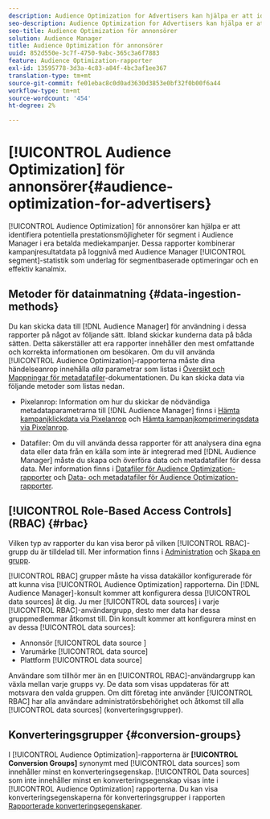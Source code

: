 ```yaml
---
description: Audience Optimization for Advertisers kan hjälpa er att identifiera potentiella prestationsmöjligheter för Audience Manager-segment i era betalda mediekampanjer. Dessa rapporter kombinerar kampanjdata på loggnivå med Audience Manager segmentstatistik för att kunna skapa segmentbaserade optimeringar och en effektiv kanalmix.
seo-description: Audience Optimization for Advertisers kan hjälpa er att identifiera potentiella prestationsmöjligheter för Audience Manager-segment i era betalda mediekampanjer. Dessa rapporter kombinerar kampanjdata på loggnivå med Audience Manager segmentstatistik för att kunna skapa segmentbaserade optimeringar och en effektiv kanalmix.
seo-title: Audience Optimization för annonsörer
solution: Audience Manager
title: Audience Optimization för annonsörer
uuid: 852d550e-3c7f-4750-9abc-365c3a6f7883
feature: Audience Optimization-rapporter
exl-id: 13595778-3d3a-4c83-a84f-4bc3af1ee367
translation-type: tm+mt
source-git-commit: fe01ebac8c0d0ad3630d3853e0bf32f0b00f6a44
workflow-type: tm+mt
source-wordcount: '454'
ht-degree: 2%

---
```


# [!UICONTROL Audience Optimization] för annonsörer{#audience-optimization-for-advertisers}

[!UICONTROL Audience Optimization] för annonsörer kan hjälpa er att identifiera potentiella prestationsmöjligheter för segment i Audience Manager i era betalda mediekampanjer. Dessa rapporter kombinerar kampanjresultatdata på loggnivå med Audience Manager [!UICONTROL segment]-statistik som underlag för segmentbaserade optimeringar och en effektiv kanalmix.

## Metoder för datainmatning {#data-ingestion-methods}

Du kan skicka data till [!DNL Audience Manager] för användning i dessa rapporter på något av följande sätt. Ibland skickar kunderna data på båda sätten. Detta säkerställer att era rapporter innehåller den mest omfattande och korrekta informationen om besökaren. Om du vill använda [!UICONTROL Audience Optimization]-rapporterna måste dina händelseanrop innehålla *alla* parametrar som listas i [Översikt och Mappningar för metadatafiler](../../../reporting/audience-optimization-reports/metadata-files-intro/metadata-file-overview.md)-dokumentationen. Du kan skicka data via följande metoder som listas nedan.

* Pixelanrop: Information om hur du skickar de nödvändiga metadataparametrarna till [!DNL Audience Manager] finns i [Hämta kampanjklickdata via Pixelanrop](../../../integration/media-data-integration/click-data-pixels.md) och [Hämta kampanjkomprimeringsdata via Pixelanrop](../../../integration/media-data-integration/impression-data-pixels.md).

* Datafiler: Om du vill använda dessa rapporter för att analysera dina egna data eller data från en källa som inte är integrerad med [!DNL Audience Manager] måste du skapa och överföra data och metadatafiler för dessa data. Mer information finns i [Datafiler för Audience Optimization-rapporter](../../../reporting/audience-optimization-reports/metadata-files-intro/datafiles-intro.md) och [Data- och metadatafiler för Audience Optimization-rapporter](../../../reporting/audience-optimization-reports/metadata-files-intro/metadata-files-intro.md).

## [!UICONTROL Role-Based Access Controls] (RBAC)  {#rbac}

Vilken typ av rapporter du kan visa beror på vilken [!UICONTROL RBAC]-grupp du är tilldelad till. Mer information finns i [Administration](../../../features/administration/administration-overview.md) och [Skapa en grupp](../../../features/administration/administration-overview.md#create-group).

[!UICONTROL RBAC] grupper måste ha vissa datakällor konfigurerade för att kunna visa  [!UICONTROL Audience Optimization] rapporterna. Din [!DNL Audience Manager]-konsult kommer att konfigurera dessa [!UICONTROL data sources] åt dig. Ju mer [!UICONTROL data sources] i varje [!UICONTROL RBAC]-användargrupp, desto mer data har dessa gruppmedlemmar åtkomst till. Din konsult kommer att konfigurera minst en av dessa [!UICONTROL data sources]:

* Annonsör [!UICONTROL data source ]
* Varumärke [!UICONTROL data source]
* Plattform [!UICONTROL data source]

Användare som tillhör mer än en [!UICONTROL RBAC]-användargrupp kan växla mellan varje grupps vy. De data som visas uppdateras för att motsvara den valda gruppen. Om ditt företag inte använder [!UICONTROL RBAC] har alla användare administratörsbehörighet och åtkomst till alla [!UICONTROL data sources] (konverteringsgrupper).

## Konverteringsgrupper {#conversion-groups}

I [!UICONTROL Audience Optimization]-rapporterna är **[!UICONTROL Conversion Groups]** synonymt med [!UICONTROL data sources] som innehåller minst en konverteringsegenskap. [!UICONTROL Data sources] som inte innehåller minst en konverteringsegenskap visas inte i  [!UICONTROL Audience Optimization] rapporterna. Du kan visa konverteringsegenskaperna för konverteringsgrupper i rapporten [Rapporterade konverteringsegenskaper](../../../reporting/audience-optimization-reports/aor-advertisers/reported-conversion-traits.md).
